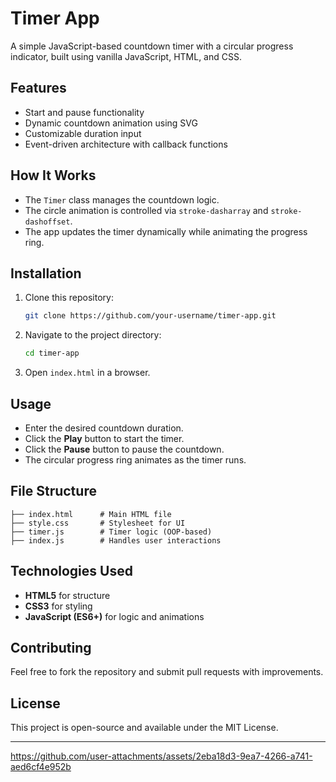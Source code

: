 # Timer App

A simple JavaScript-based countdown timer with a circular progress indicator, built using vanilla JavaScript, HTML, and CSS.

## Features
- Start and pause functionality
- Dynamic countdown animation using SVG
- Customizable duration input
- Event-driven architecture with callback functions

## How It Works
- The `Timer` class manages the countdown logic.
- The circle animation is controlled via `stroke-dasharray` and `stroke-dashoffset`.
- The app updates the timer dynamically while animating the progress ring.

## Installation
1. Clone this repository:
   ```sh
   git clone https://github.com/your-username/timer-app.git
   ```
2. Navigate to the project directory:
   ```sh
   cd timer-app
   ```
3. Open `index.html` in a browser.

## Usage
- Enter the desired countdown duration.
- Click the **Play** button to start the timer.
- Click the **Pause** button to pause the countdown.
- The circular progress ring animates as the timer runs.

## File Structure
```
├── index.html      # Main HTML file
├── style.css       # Stylesheet for UI
├── timer.js        # Timer logic (OOP-based)
├── index.js        # Handles user interactions
```

## Technologies Used
- **HTML5** for structure
- **CSS3** for styling
- **JavaScript (ES6+)** for logic and animations

## Contributing
Feel free to fork the repository and submit pull requests with improvements.

## License
This project is open-source and available under the MIT License.

---



https://github.com/user-attachments/assets/2eba18d3-9ea7-4266-a741-aed6cf4e952b

